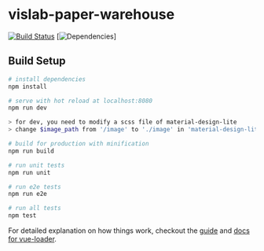 # vislab-paper-warehouse
[![Build Status](https://travis-ci.org/unhealthy/vislab-dragon-lair.svg?branch=development)](https://travis-ci.org/unhealthy/vislab-dragon-lair)
[![Dependencies](https://david-dm.org/unhealthy/vislab-dragon-lair.git.svg)]
## Build Setup

``` bash
# install dependencies
npm install

# serve with hot reload at localhost:8080
npm run dev

> for dev, you need to modify a scss file of material-design-lite
> change $image_path from '/image' to './image' in 'material-design-lite/src/_variables.scss'

# build for production with minification
npm run build

# run unit tests
npm run unit

# run e2e tests
npm run e2e

# run all tests
npm test
```

For detailed explanation on how things work, checkout the [guide](https://github.com/vuejs-templates/webpack#vue-webpack-boilerplate) and [docs for vue-loader](http://vuejs.github.io/vue-loader).
